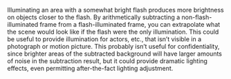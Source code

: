 Illuminating an area with a somewhat bright flash produces more
brightness on objects closer to the flash.  By arithmetically
subtracting a non-flash-illuminated frame from a flash-illuminated
frame, you can extrapolate what the scene would look like if the flash
were the only illumination.  This could be useful to provide
illumination for actors, etc., that isn’t visible in a photograph or
motion picture.  This probably isn’t useful for confidentiality, since
brighter areas of the subtracted background will have larger amounts
of noise in the subtraction result, but it could provide dramatic
lighting effects, even permitting after-the-fact lighting adjustment.
